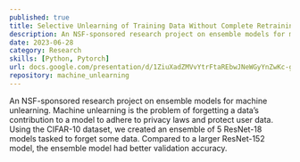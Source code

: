 ```yaml
---
published: true
title: Selective Unlearning of Training Data Without Complete Retraining
description: An NSF-sponsored research project on ensemble models for machine unlearning. 
date: 2023-06-28
category: Research
skills: [Python, Pytorch]
url: docs.google.com/presentation/d/1ZiuXadZMVvYtrFtaREbwJNeWGyYnZwKc-gf4cEZRP-Y/edit?usp=sharing
repository: machine_unlearning
---
```


An NSF-sponsored research project on ensemble models for machine unlearning. Machine unlearning is the problem of forgetting a data’s contribution to a model to adhere to privacy laws and protect user data. Using the CIFAR-10 dataset, we created an ensemble of 5 ResNet-18 models tasked to forget some data. Compared to a larger ResNet-152 model, the ensemble model had better validation accuracy.
